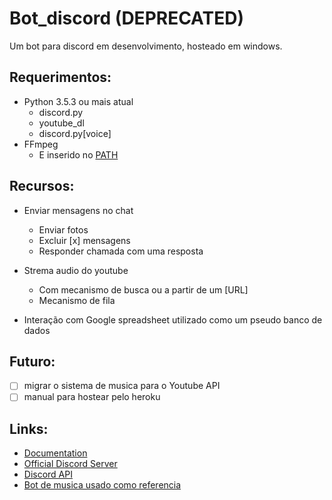 # Bot_discord (DEPRECATED)
Um bot para discord em desenvolvimento, hosteado em windows.

## Requerimentos:

- Python 3.5.3 ou mais atual
  - discord.py
  - youtube_dl
  - discord.py[voice]
- FFmpeg
  - E inserido no [PATH](http://blog.gregzaal.com/how-to-install-ffmpeg-on-windows/)
  
## Recursos:

- Enviar mensagens no chat 
  - Enviar fotos
  - Excluir [x] mensagens
  - Responder chamada com uma resposta

- Strema audio do youtube
  - Com mecanismo de busca ou a partir de um [URL]
  - Mecanismo de fila
   
- Interação com Google spreadsheet utilizado como um pseudo banco de dados

## Futuro:

- [ ] migrar o sistema de musica para o Youtube API
- [ ] manual para hostear pelo heroku

## Links:

- [Documentation](https://discordpy.readthedocs.io/en/latest/index.html)
- [Official Discord Server](https://discord.gg/r3sSKJJ)
- [Discord API](https://discord.gg/discord-api)
- [Bot de musica usado como referencia](https://github.com/MrSpaar/discord-bot/tree/master/cogs)
